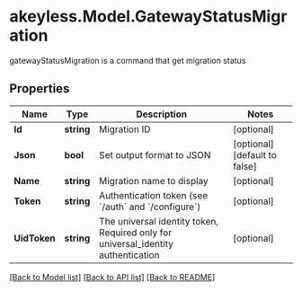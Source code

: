 # akeyless.Model.GatewayStatusMigration
gatewayStatusMigration is a command that get migration status

## Properties

Name | Type | Description | Notes
------------ | ------------- | ------------- | -------------
**Id** | **string** | Migration ID | [optional] 
**Json** | **bool** | Set output format to JSON | [optional] [default to false]
**Name** | **string** | Migration name to display | [optional] 
**Token** | **string** | Authentication token (see &#x60;/auth&#x60; and &#x60;/configure&#x60;) | [optional] 
**UidToken** | **string** | The universal identity token, Required only for universal_identity authentication | [optional] 

[[Back to Model list]](../README.md#documentation-for-models) [[Back to API list]](../README.md#documentation-for-api-endpoints) [[Back to README]](../README.md)

